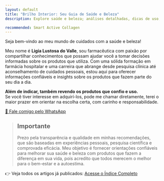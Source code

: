 ```yaml
---
layout: default
title: "Brilho Interior: Seu Guia de Saúde e Beleza" 
description: Explore saúde e beleza; análises detalhadas, dicas de uso, informações de ingredientes e guia para escolher produtos ideais para você.

recommended: Smart Active Collagen
---
```


Seja bem-vindo ao meu mundo de cuidados com a saúde e beleza!

Meu nome é **Ligia Lustosa do Valle**, sou farmacêutica com paixão por compartilhar conhecimentos
que possam ajudar você a tomar decisões informadas sobre os produtos que utiliza.
Com uma sólida formação em farmácia hospitalar e uma carreira que abrange desde pesquisa clínica
até aconselhamento de cuidados pessoais, estou aqui para oferecer informações confiáveis e insights
sobre os produtos que fazem parte do seu dia a dia.

**Além de indicar, também revendo os produtos que confio e uso.**  
Se você tiver interesse em adquirí-los, pode me chamar diretamente, terei o maior prazer em orientar na escolha certa, com carinho e responsabilidade.

[💬 Fale comigo pelo WhatsApp](https://wa.me/5541999740546?text=Olá%2C+Ligia%21+Vi+seu+site+Brilho+Interior+e+gostaria+de+saber+mais+sobre+os+produtos+que+você+recomenda.)


> <h2 style="font-size:20px"><span style="color:#3498db" class="ion-information-circled"></span> Importante</h2>
> Prezo pela transparência e qualidade em minhas recomendações, que são baseadas em experiências pessoais, pesquisa científica e comprovada eficácia. Meu objetivo é fornecer orientações confiáveis para melhorar sua saúde e beleza com produtos que fazem a diferença em sua vida, pois acredito que todos merecem o melhor para o bem-estar e a autoestima.


👉 Veja todos os artigos já publicados: [Acesse o Índice Completo](01-indice)
>
 
